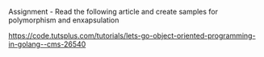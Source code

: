 Assignment - Read the following article and create samples for polymorphism and enxapsulation

https://code.tutsplus.com/tutorials/lets-go-object-oriented-programming-in-golang--cms-26540 
